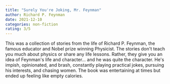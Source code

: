 ```yaml
---
title: "Surely You're Joking, Mr. Feynman"
author: Richard P. Feynman
date: 2021-12-10
categories: non-fiction
rating: 3/5
---
```


This was a collection of stories from the life of Richard P. Feynman, the famous educator and Nobel prize winning Physicist. The stories don't teach you much about physics or share any life lessons. Rather, they give you an idea of Feynman's life and character... and he was quite the character. He's impish, opinionated, and brash, constantly playing practical jokes, pursuing his interests, and chasing women. The book was entertaining at times but ended up feeling like empty calories.
